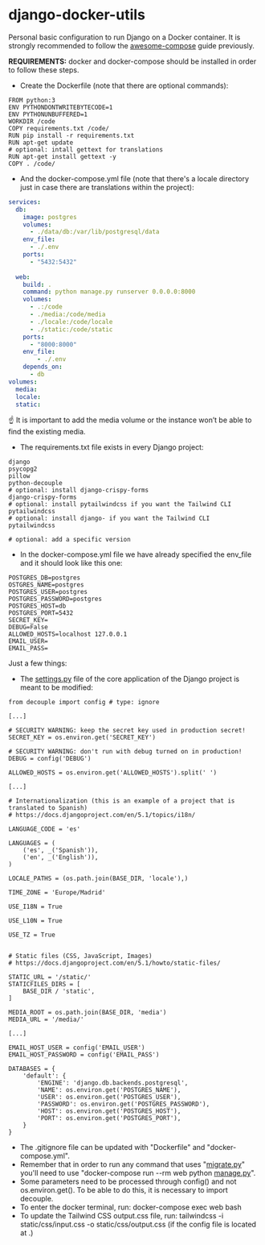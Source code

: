 # django-docker-utils
Personal basic configuration to run Django on a Docker container.
It is strongly recommended to follow the [awesome-compose](https://github.com/docker/awesome-compose/tree/master/official-documentation-samples/django/) guide previously.

**REQUIREMENTS:** docker and docker-compose should be installed in order to follow these steps.

- Create the Dockerfile (note that there are optional commands):

```docker
FROM python:3
ENV PYTHONDONTWRITEBYTECODE=1
ENV PYTHONUNBUFFERED=1
WORKDIR /code
COPY requirements.txt /code/
RUN pip install -r requirements.txt
RUN apt-get update
# optional: intall gettext for translations
RUN apt-get install gettext -y
COPY . /code/
```

- And the docker-compose.yml file (note that there's a locale directory just in case there are translations within the project):

```yaml
services:
  db:
    image: postgres
    volumes:
      - ./data/db:/var/lib/postgresql/data
    env_file:
      - ./.env
    ports:
      - "5432:5432"
      
  web:
    build: .
    command: python manage.py runserver 0.0.0.0:8000
    volumes:
      - .:/code
      - ./media:/code/media
      - ./locale:/code/locale
      - ./static:/code/static
    ports:
      - "8000:8000"
    env_file:
        - ./.env
    depends_on:
      - db
volumes:
  media:
  locale:
  static:
```

<aside>
☝ It is important to add the media volume or the instance won’t be able to find the existing media.

</aside>


- The requirements.txt file exists in every Django project:

```
django
psycopg2
pillow
python-decouple
# optional: install django-crispy-forms
django-crispy-forms
# optional: install pytailwindcss if you want the Tailwind CLI
pytailwindcss
# optional: install django- if you want the Tailwind CLI
pytailwindcss

# optional: add a specific version
```

- In the docker-compose.yml file we have already specified the env_file and it should look like this one:

```
POSTGRES_DB=postgres
OSTGRES_NAME=postgres
POSTGRES_USER=postgres
POSTGRES_PASSWORD=postgres
POSTGRES_HOST=db
POSTGRES_PORT=5432
SECRET_KEY=
DEBUG=False
ALLOWED_HOSTS=localhost 127.0.0.1
EMAIL_USER=
EMAIL_PASS=
```

Just a few things:

- The [settings.py](http://settings.py/) file of the core application of the Django project is meant to be modified:

```
from decouple import config # type: ignore

[...]

# SECURITY WARNING: keep the secret key used in production secret!
SECRET_KEY = os.environ.get('SECRET_KEY')

# SECURITY WARNING: don't run with debug turned on in production!
DEBUG = config('DEBUG')

ALLOWED_HOSTS = os.environ.get('ALLOWED_HOSTS').split(' ')

[...]

# Internationalization (this is an example of a project that is translated to Spanish)
# https://docs.djangoproject.com/en/5.1/topics/i18n/

LANGUAGE_CODE = 'es'

LANGUAGES = (
    ('es', _('Spanish')),
    ('en', _('English')),
)

LOCALE_PATHS = (os.path.join(BASE_DIR, 'locale'),)

TIME_ZONE = 'Europe/Madrid'

USE_I18N = True

USE_L10N = True

USE_TZ = True


# Static files (CSS, JavaScript, Images)
# https://docs.djangoproject.com/en/5.1/howto/static-files/

STATIC_URL = '/static/'
STATICFILES_DIRS = [
    BASE_DIR / 'static',
]

MEDIA_ROOT = os.path.join(BASE_DIR, 'media')
MEDIA_URL = '/media/'

[...]

EMAIL_HOST_USER = config('EMAIL_USER')
EMAIL_HOST_PASSWORD = config('EMAIL_PASS')
```

```
DATABASES = {
    'default': {
        'ENGINE': 'django.db.backends.postgresql',
        'NAME': os.environ.get('POSTGRES_NAME'),
        'USER': os.environ.get('POSTGRES_USER'),
        'PASSWORD': os.environ.get('POSTGRES_PASSWORD'),
        'HOST': os.environ.get('POSTGRES_HOST'),
        'PORT': os.environ.get('POSTGRES_PORT'),
    }
}

```

- The .gitignore file can be updated with "Dockerfile" and "docker-compose.yml".
- Remember that in order to run any command that uses "[migrate.py](http://migrate.py/)" you'll need to use "docker-compose run --rm web python [manage.py](http://manage.py/)".
- Some parameters need to be processed through config() and not os.environ.get(). To be able to do this, it is necessary to import decouple.
- To enter the docker terminal, run: docker-compose exec web bash
- To update the Tailwind CSS output.css file, run: tailwindcss -i static/css/input.css -o static/css/output.css (if the config file is located at .)
